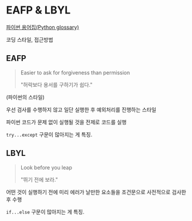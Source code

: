 # EAFP & LBYL

[파이썬 용어집(Python glossary)](https://docs.python.org/3/glossary.html#term-eafp)



코딩 스타일, 접근방법



## EAFP

> Easier to ask for forgiveness than permission
>
> "허락보다 용서를 구하기가 쉽다."

(파이썬의 스타일)

우선 검사를 수행하지 않고 일단 실행한 후 예외처리를 진행하는 스타일

파이썬 코드가 문제 없이 실행될 것을 전제로 코드를 실행

`try...except` 구문이 많아지는 게 특징.



## LBYL

> Look before you leap
>
> "뛰기 전에 보라."

어떤 것이 실행하기 전에 미리 에러가 날만한 요소들을 조건문으로 사전적으로 검사한 후 수행

`if...else` 구문이 많아지는 게 특징.

